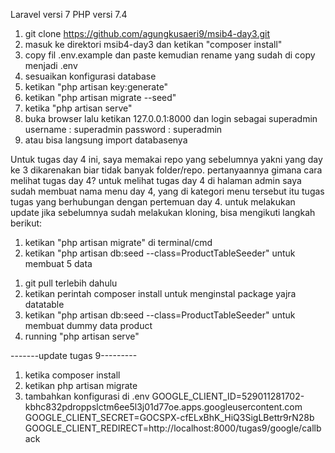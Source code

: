 <!-- info -->
Laravel versi 7
PHP versi 7.4

<!-- langkat langkah instalasi -->
1. git clone https://github.com/agungkusaeri9/msib4-day3.git
2. masuk ke direktori msib4-day3 dan ketikan "composer install"
3. copy fil .env.example dan paste kemudian rename yang sudah di copy menjadi .env
4. sesuaikan konfigurasi database
5. ketikan "php artisan key:generate"
6. ketikan "php artisan migrate --seed"
7. ketika "php artisan serve"
8. buka browser lalu ketikan 127.0.0.1:8000 dan login sebagai superadmin
    username : superadmin
    password : superadmin
9. atau bisa langsung import databasenya


<!-- update tugas day 4 -->
Untuk tugas day 4 ini, saya memakai repo yang sebelumnya yakni yang day ke 3 dikarenakan biar tidak banyak folder/repo.
pertanyaannya gimana cara melihat tugas day 4?
untuk melihat tugas day 4 di halaman admin saya sudah membuat nama menu day 4, yang di kategori menu tersebut itu tugas tugas yang berhubungan dengan pertemuan day 4.
untuk melakukan update jika sebelumnya sudah melakukan kloning, bisa mengikuti langkah berikut:
1. ketikan "php artisan migrate" di terminal/cmd
2. ketikan "php artisan db:seed --class=ProductTableSeeder" untuk membuat 5 data



<!-- update tugas 7 -->
1. git pull terlebih dahulu
2. ketikan perintah composer install untuk menginstal package yajra datatable
3. ketikan "php artisan db:seed --class=ProductTableSeeder" untuk membuat dummy data product
4. running "php artisan serve"



-------update tugas 9---------
1. ketika composer install
2. ketikan php artisan migrate
3. tambahkan konfigurasi di .env
GOOGLE_CLIENT_ID=529011281702-kbhc832pdroppslctm6ee5l3j01d77oe.apps.googleusercontent.com
GOOGLE_CLIENT_SECRET=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
GOOGLE_CLIENT_REDIRECT=http://localhost:8000/tugas9/google/callback
